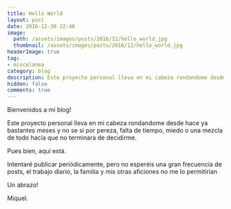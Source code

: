 ```yaml
---
title: Hello World
layout: post
date: 2016-12-30 22:48
image: 
  path: /assets/images/posts/2016/12/hello_world.jpg
  thumbnail: /assets/images/posts/2016/12/hello_world.jpg
headerImage: true
tag:
- miscelanea
category: blog
description: Este proyecto personal lleva en mi cabeza rondandome desde hace ya bastantes meses y no se si por pereza, falta de tiempo, miedo o una mezcla de todo hacía que no terminara de decidirme.
hidden: false
comments: true
---
```


Bienvenidos a mi blog!

Este proyecto personal lleva en mi cabeza rondandome desde hace ya bastantes meses y no se si por pereza, falta de tiempo, miedo o una mezcla de todo hacía que no terminara de decidirme.

Pues bien, aquí está.

Intentaré publicar periódicamente, pero no esperéis una gran frecuencia de posts, el trabajo diario, la familia y mis otras aficiones no me lo permitirían

Un abrazo!

Miquel.
